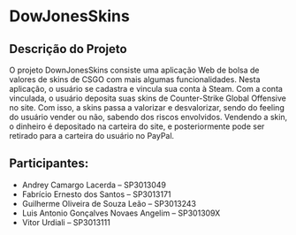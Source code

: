 # DowJonesSkins
## Descrição do Projeto
O projeto DownJonesSkins consiste uma aplicação Web de bolsa de valores de skins de CSGO com mais algumas funcionalidades. Nesta aplicação, o usuário se cadastra e vincula sua conta à Steam. Com a conta vinculada, o usuário deposita suas skins de Counter-Strike Global Offensive no site. Com isso, a skins passa a valorizar e desvalorizar, sendo do feeling do usuário vender ou não, sabendo dos riscos envolvidos. Vendendo a skin, o dinheiro é depositado na carteira do site, e posteriormente pode ser retirado para a carteira do usuário no PayPal.

## Participantes:
* Andrey Camargo Lacerda – SP3013049 
* Fabrício Ernesto dos Santos – SP3013171 
* Guilherme Oliveira de Souza Leão – SP3013243 
* Luis Antonio Gonçalves Novaes Angelim – SP301309X 
* Vitor Urdiali – SP3013111 

